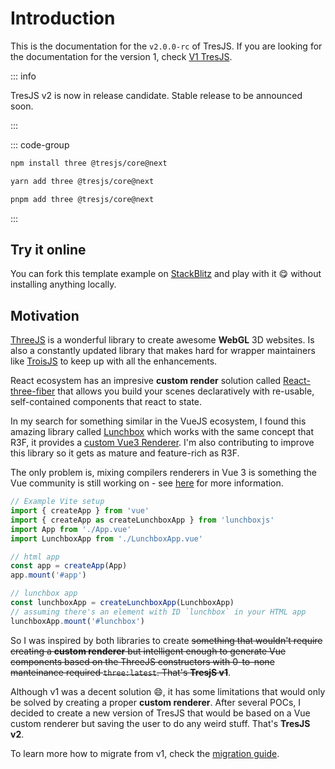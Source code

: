 # Introduction

<ClientOnly>
    <FirstScene style="aspect-ratio: 16/9; height: auto; margin: 2rem 0; border-radius: 8px; overflow:hidden;"/>
</ClientOnly>

This is the documentation for the `v2.0.0-rc` of TresJS. If you are looking for the documentation for the version 1, check [V1 TresJS](https://v1.tresjs.org/).

::: info

TresJS v2 is now in release candidate. Stable release to be announced soon.

:::

::: code-group

```bash [npm]
npm install three @tresjs/core@next
```

```bash [yarn]
yarn add three @tresjs/core@next
```

```bash [pnpm]
pnpm add three @tresjs/core@next
```

:::

## Try it online

You can fork this template example on [StackBlitz](https://stackblitz.com/edit/tresjs-basic?file=src/App.vue) and play with it 😋 without installing anything locally.

<StackBlitzEmbed projectId="tresjs-basic" />

## Motivation

[ThreeJS](https://threejs.org/) is a wonderful library to create awesome **WebGL** 3D websites. Is also a constantly updated library that makes hard for wrapper maintainers like [TroisJS](https://troisjs.github.io/) to keep up with all the enhancements.

React ecosystem has an impresive **custom render** solution called [React-three-fiber](https://docs.pmnd.rs/react-three-fiber) that allows you build your scenes declaratively with re-usable, self-contained components that react to state.

In my search for something similar in the VueJS ecosystem, I found this amazing library called [Lunchbox](https://github.com/breakfast-studio/lunchboxjs) which works with the same concept that R3F, it provides a [custom Vue3 Renderer](https://vuejs.org/api/custom-renderer.html). I'm also contributing to improve this library so it gets as mature and feature-rich as R3F.

The only problem is, mixing compilers renderers in Vue 3 is something the Vue community is still working on - see [here](https://github.com/vuejs/vue-loader/pull/1645) for more information.

```ts
// Example Vite setup
import { createApp } from 'vue'
import { createApp as createLunchboxApp } from 'lunchboxjs'
import App from './App.vue'
import LunchboxApp from './LunchboxApp.vue'

// html app
const app = createApp(App)
app.mount('#app')

// lunchbox app
const lunchboxApp = createLunchboxApp(LunchboxApp)
// assuming there's an element with ID `lunchbox` in your HTML app
lunchboxApp.mount('#lunchbox')
```

So I was inspired by both libraries to create ~~something that wouldn't require creating a **custom renderer** but intelligent enough to generate Vue components based on the ThreeJS constructors with 0-to-none manteinance required `three:latest`. That's **TresjS v1**~~.

Although v1 was a decent solution 😄, it has some limitations that would only be solved by creating a proper **custom renderer**. After several POCs, I decided to create a new version of TresJS that would be based on a Vue custom renderer but saving the user to do any weird stuff. That's **TresJS v2**.

To learn more how to migrate from v1, check the [migration guide](/guide/migration-guide.html).
